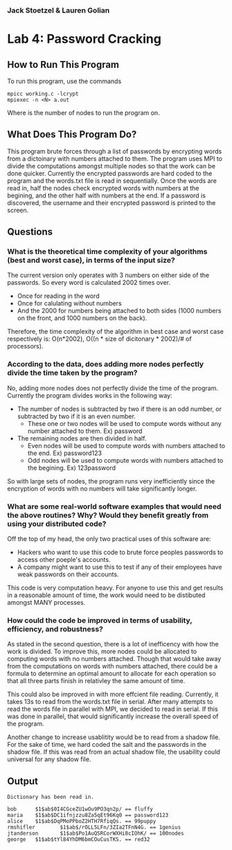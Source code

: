 ### Jack Stoetzel & Lauren Golian
# Lab 4: Password Cracking

## How to Run This Program

To run this program, use the commands

````
mpicc working.c -lcrypt
mpiexec -n <N> a.out
````

Where <N> is the number of nodes to run the program on.

## What Does This Program Do?

This program brute forces through a list of passwords by encrypting words from a dictoinary with numbers attached to them.
The program uses MPI to divide the computations amongst multiple nodes so that the work can be done quicker.
Currently the encrypted passwords are hard coded to the program and the words.txt file is read in sequentially.
Once the words are read in, half the nodes check encrypted words with numbers at the begining, and the other half with numbers at the end.
If a password is discovered, the username and their encrypted password is printed to the screen.

## Questions

### What is the theoretical time complexity of your algorithms (best and worst case), in terms of the input size?

The current version only operates with 3 numbers on either side of the passwords.
So every word is calculated 2002 times over.
* Once for reading in the word
* Once for calulating without numbers
* And the 2000 for numbers being attached to both sides (1000 numbers on the front, and 1000 numbers on the back).

Therefore, the time complexity of the algorithm in best case and worst case respectively is:
O(n*2002), O((n * size of dicitonary * 2002)/# of processors).

### According to the data, does adding more nodes perfectly divide the time taken by the program?

No, adding more nodes does not perfectly divide the time of the program.
Currently the program divides works in the following way:

* The number of nodes is subtracted by two if there is an odd number, or subtracted by two if it is an even number.
  * These one or two nodes will be used to compute words without any number attached to them. Ex) password
* The remaining nodes are then divided in half.
  * Even nodes will be used to compute words with numbers attached to the end. Ex) password123
  * Odd nodes will be used to compute words with numbers attached to the begining. Ex) 123password

So with large sets of nodes, the program runs very inefficiently since the encryption of words with no numbers will take significantly longer.

### What are some real-world software examples that would need the above routines? Why? Would they benefit greatly from using your distributed code?

Off the top of my head, the only two practical uses of this software are:
  * Hackers who want to use this code to brute force peoples passwords to access other poeple's accounts.
  * A company might want to use this to test if any of their employees have weak passwords on their accounts.

This code is very computation heavy.
For anyone to use this and get results in a reasonable amount of time, the work would need to be distibuted amongst MANY processes.

### How could the code be improved in terms of usability, efficiency, and robustness?

As stated in the second question, there is a lot of inefficency with how the work is divided.
To improve this, more nodes could be allocated to computing words with no numbers attached.
Though that would take away from the computations on words with numbers attached, there could be a formula to determine an optimal amount to allocate for each operation so that all three parts finish in relativley the same amount of time.

This could also be improved in with more effcient file reading.
Currently, it takes 13s to read from the words.txt file in serial.
After many attempts to read the words file in parallel with MPI, we decided to read in serial.
If this was done in parallel, that would significantly increase the overall speed of the program.

Another change to increase usablitity would be to read from a shadow file.
For the sake of time, we hard coded the salt and the passwords in the shadow file.
If this was read from an actual shadow file, the usability could universal for any shadow file.

## Output

````
Dictionary has been read in.

bob      $1$ab$0I4CGceZU1wOu9PO3qn2p/ == fluffy
maria    $1$ab$DC1ifnjzzu8Za5qEt96Kq0 == password123
alice    $1$ab$DqPMoPPboZ2HTH7RfiqQs. == 99puppy
rmshifler        $1$ab$/rOLL5LFn/3ZIa2TFnN4G. == 1genius
jtanderson       $1$ab$Po1AuQSRCorWXHi8cIOhK/ == 100nodes
george   $1$ab$tYl84YhDM6bmCOuCusTKS. == red32
````
